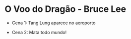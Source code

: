 # O Voo do Dragão - Bruce Lee

- Cena 1: Tang Lung aparece no aeroporto

- Cena 2: Mata todo mundo!
